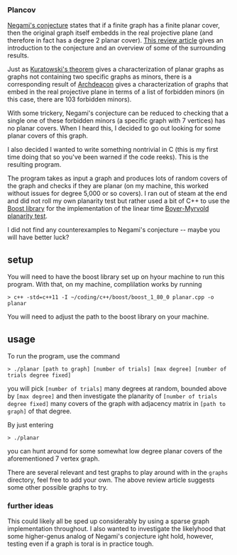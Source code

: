 ### Plancov ###

[Negami's conjecture](https://en.wikipedia.org/wiki/Planar_cover) states that if a 
finite graph has a finite planar cover, then the original graph itself embedds in the 
real projective plane (and therefore in fact has a degree 2 planar cover).  [This review 
article](https://www.fi.muni.cz/~hlineny/papers/plcover20-gc.pdf) gives an introduction
to the conjecture and an overview of some of the surrounding results.  

Just as [Kuratowski's theorem](https://en.wikipedia.org/wiki/Kuratowski%27s_theorem)
gives a characterization of planar graphs as graphs 
not containing two specific graphs as minors, there is a corresponding result of 
[Archdeacon](https://onlinelibrary.wiley.com/doi/10.1002/jgt.3190050305) gives a 
characterization of graphs that embed in the real projective plane in terms of a list 
of forbidden minors (in this case, there are 103 forbidden minors).  

With some trickery, Negami's conjecture can be reduced to checking that a single one of 
these forbidden minors (a specific graph with 7 vertices) has no planar covers.  When I
heard this, I decided to go out looking for some planar covers of this graph.

I also decided I wanted to write something nontrivial in C (this is my first time doing that
so you've been warned if the code reeks).  This is the resulting program.  

The program takes as input a graph and produces lots of random covers of the graph and checks
if they are planar (on my machine, this worked without issues for degree 5,000 or so covers).
I ran out of steam at the end and did not roll my own planarity test but rather used a bit of
C++ to use the [Boost library](https://www.boost.org/) for the implementation of the linear time
[Boyer-Myrvold planarity test](https://www.boost.org/doc/libs/1_44_0/libs/graph/doc/boyer_myrvold.html).

I did not find any counterexamples to Negami's conjecture -- maybe you will have better luck?

## setup ##

You will need to have the boost library set up on hyour machine to run this program.  With that,
on my machine, complilation works by running 

```
> c++ -std=c++11 -I ~/coding/c++/boost/boost_1_80_0 planar.cpp -o planar
``` 
You will need to adjust the path to the boost library on your machine.  

## usage ##

To run the program, use the command

```
> ./planar [path to graph] [number of trials] [max degree] [number of trials degree fixed]
``` 
you will pick `[number of trials]` many degrees at random, bounded above by `[max degree]`
and then investigate the planarity of `[number of trials degree fixed]` many covers of 
the graph with adjacency matrix in `[path to graph]` of that degree.

By just entering 

```
> ./planar
``` 
you can hunt around for some somewhat low degree planar covers of the aforementioned 7 vertex graph.

There are several relevant and test graphs to play around with in the `graphs` directory, feel free to 
add your own.  The above review article suggests some other possible graphs to try.  


### further ideas ###

This could likely all be sped up considerably by using a sparse graph implementation throughout.  I 
also wanted to investigate the likelyhood that some higher-genus analog of Negami's conjecture 
ight hold, however, testing even if a graph is toral is in practice tough.  
